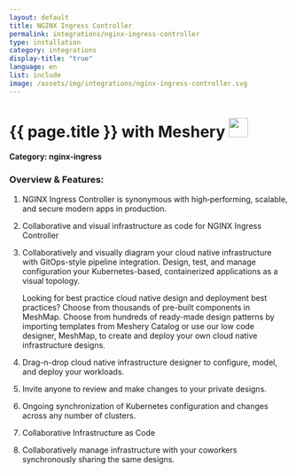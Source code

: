 ```yaml
---
layout: default
title: NGINX Ingress Controller
permalink: integrations/nginx-ingress-controller
type: installation
category: integrations
display-title: "true"
language: en
list: include
image: /assets/img/integrations/nginx-ingress-controller.svg
---
```


<h1>{{ page.title }} with Meshery <img src="{{ page.image }}" style="width: 35px; height: 35px;" /></h1>


#### Category: nginx-ingress

### Overview & Features:
1. NGINX Ingress Controller is synonymous with high‑performing, scalable, and secure modern apps in production.

2. Collaborative and visual infrastructure as code for NGINX Ingress Controller

4. 
    Collaboratively and visually diagram your cloud native infrastructure with GitOps-style pipeline integration. Design, test, and manage configuration your Kubernetes-based, containerized applications as a visual topology.



    Looking for best practice cloud native design and deployment best practices? Choose from thousands of pre-built components in MeshMap. Choose from hundreds of ready-made design patterns by importing templates from Meshery Catalog or use our low code designer, MeshMap, to create and deploy your own cloud native infrastructure designs.



5. Drag-n-drop cloud native infrastructure designer to configure, model, and deploy your workloads.

6. Invite anyone to review and make changes to your private designs.

7. Ongoing synchronization of Kubernetes configuration and changes across any number of clusters.

8. Collaborative Infrastructure as Code

9. Collaboratively manage infrastructure with your coworkers synchronously sharing the same designs.

